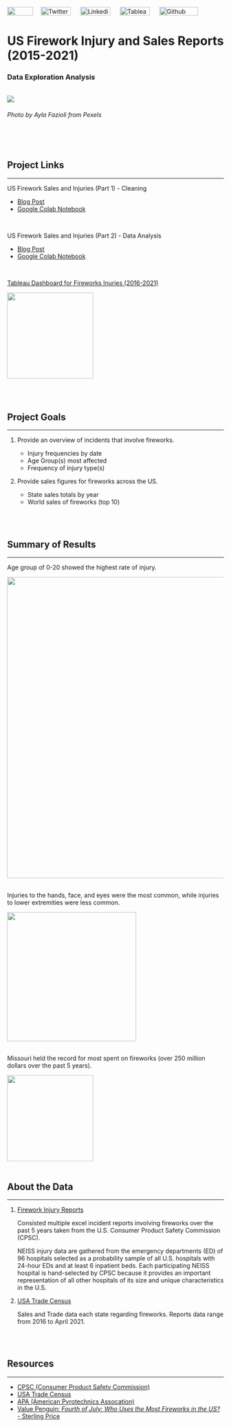 [<img src="https://img.shields.io/badge/Email-%23EA4335.svg?&sflat&logo=gmail&logoColor=white" height="20" width="60" />](mailto:rraxxpl0jagb@opayq.com) &emsp;[<img src="https://img.shields.io/badge/Twitter-%231DA1F2.svg?&sflat&logo=Twitter&logoColor=white" alt="Twitter profile link button" height="20" width="70" />](https://twitter.com/drusho) &emsp; [<img src="https://img.shields.io/badge/Linkedin-%230A66C2.svg?&sflat&logo=linkedin&logoColor=white" alt="Linkedin profile link button" height="20" width="70" />](https://linkedin.com/in/davidrusho) &emsp; [<img src="https://img.shields.io/badge/Tableau-%23ff4d4d.svg?&sflat&logo=tableau&logoColor=white" alt="Tableau profile link button" height="20" width="70" >](https://public.tableau.com/app/profile/drusho) &emsp; [<img src="https://img.shields.io/badge/Github Blog-%23181717.svg?&style=flat&logo=github&logoColor=white" alt="Github profile link button" height="20" width="90" alt="Github Blog Button"/>](https://drusho.github.io/blog) 

# __US Firework Injury and Sales Reports (2015-2021)__
### Data Exploration Analysis

<br> 

<img src="https://raw.githubusercontent.com/drusho/EDA_US_Firework_Sales_and_Injuries/main/assets/pexels-ayla-fazioli-5130121_wide.png">

###### _Photo by Ayla Fazioli from Pexels_

<br>
<br>


## Project Links
---
US Firework Sales and Injuries (Part 1) - Cleaning
   - [Blog Post](https://drusho.github.io/pandas/data%20cleaning/2021/06/25/firework-part-1-cleaning.html)
   - [Google Colab Notebook](https://colab.research.google.com/drive/1UksUenbmj76pvJPd42b9zzzTkZtMkRy6?usp=sharing)

<br>

US Firework Sales and Injuries (Part 2) - Data Analysis
   - [Blog Post](https://drusho.github.io/pandas/plotly/seaborn/2021/07/03/firework-part-2-eda.html)
   - [Google Colab Notebook](https://colab.research.google.com/drive/1431Yswsv2G6jaLtXfBEG1eSoHDIpBB8h?usp=sharing)

<br>

[Tableau Dashboard for Fireworks Inuries (2016-2021)](https://public.tableau.com/app/profile/drusho/viz/USFireworkInjuries2016-2021/Dashboard1)

  [<img src="https://raw.githubusercontent.com/drusho/EDA_US_Firework_Sales_and_Injuries/main/assets/tableau_dashboard_preview.png" height="200"/>](https://public.tableau.com/app/profile/drusho/viz/USFireworkInjuries2016-2021/Dashboard1)


<br>
<br>

## Project Goals
---

1. Provide an overview of incidents that involve fireworks.
   - Injury frequencies by date
   - Age Group(s) most affected
   - Frequency of injury type(s)

2. Provide sales figures for fireworks across the US.
   - State sales totals by year
   - World sales of fireworks (top 10)

<br>
<br>



## Summary of Results
---

Age group of 0-20 showed the highest rate of injury.

<img src="https://raw.githubusercontent.com/drusho/EDA_US_Firework_Sales_and_Injuries/main/reports/figures/Incident%20Counts%20by%20Age_Bar.png" width="700"/>

<br>
<br>

Injuries to the hands, face, and eyes were the most common, while injuries to lower extremities were less common.

<img src="https://raw.githubusercontent.com/drusho/EDA_US_Firework_Sales_and_Injuries/main/reports/figures/Incident%20Counts%20by%20Body%20Part.png" height="300"/>

<br>
<br>

Missouri held the record for most spent on fireworks (over 250 million dollars over the past 5 years).

<img src="https://raw.githubusercontent.com/drusho/EDA_US_Firework_Sales_and_Injuries/main/reports/figures/Total%20State%20Firework%20Sales%20(%24USD)%202016-2020%20(map).png" height="200"/>

<br>
<br>


## About the Data
---


1. [Firework Injury Reports](https://www.cpsc.gov/cgibin/NEISSQuery/UserCriteria.aspx?UserAff=5x08cgz9T6YPDAZJzvlZjA%3d%3d&UserAffOther=9OYR9kUytIsLilKZieD5xg%3d%3d)

   Consisted multiple excel incident reports involving fireworks over the past 5 years taken from the U.S. Consumer Product Safety Commission (CPSC).

   NEISS injury data are gathered from the emergency departments (ED) of 96 hospitals selected as a probability sample of all U.S. hospitals with 24-hour EDs and at least 6 inpatient beds. Each participating NEISS hospital is hand-selected by CPSC because it provides an important representation of all other hospitals of its size and unique characteristics in the U.S.

2. [USA Trade Census](https://usatrade.census.gov/)

   Sales and Trade data each state regarding fireworks.  Reports data range from 2016 to April 2021.

<br>
<br>

## Resources
---

- [CPSC (Consumer Product Safety Commission)](https://www.cpsc.gov/cgibin/NEISSQuery/UserCriteria.aspx?UserAff=5x08cgz9T6YPDAZJzvlZjA%3d%3dUserAffOther=9OYR9kUytIsLilKZieD5xg%3d%3d)
- [USA Trade Census](https://usatrade.census.gov/)
- [APA (American Pyrotechnics Assocation)](https://www.americanpyro.com/industry-facts-figures)
- [Value Penguin: _Fourth of July: Who Uses the Most Fireworks in the US?_ - Sterling Price ](https://www.valuepenguin.com/who-uses-most-fireworks-united-states)
</details>
